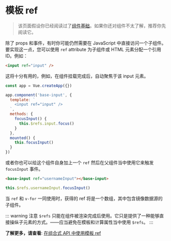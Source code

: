 # 模板 ref

> 该页面假设你已经阅读过了[组件基础](component-basics.md)。如果你还对组件不太了解，推荐你先阅读它。

除了 props 和事件，有时你可能仍然需要在 JavaScript 中直接访问一个子组件。要实现这一点，您可以使用 `ref` attribute 为子组件或 HTML 元素分配一个引用 ID。例如：

```html
<input ref="input" />
```

这将十分有用的，例如，在组件挂载完成后，自动聚焦于该 input 元素。

```js
const app = Vue.createApp({})

app.component('base-input', {
  template: `
    <input ref="input" />
  `,
  methods: {
    focusInput() {
      this.$refs.input.focus()
    }
  },
  mounted() {
    this.focusInput()
  }
})
```

或者你也可以给这个组件自身加上一个 `ref` 然后在父组件当中使用它来触发 `focusInput` 事件。

```html
<base-input ref="usernameInput"></base-input>
```

```js
this.$refs.usernameInput.focusInput()
```

当 `ref` 和 `v-for` 一同使用时，获得的 ref 将是一个数组，其中包含镜像数据源的子组件。

::: warning 注意
`$refs` 只能在组件被渲染完成后使用。它只是提供了一种能够直接操纵子元素的方式。——应当避免在模板和计算属性当中使用 `$refs`。
:::

**了解更多，请查看**: [在组合式 API 中使用模板 ref](/guide/composition-api-template-refs.html#template-refs)
